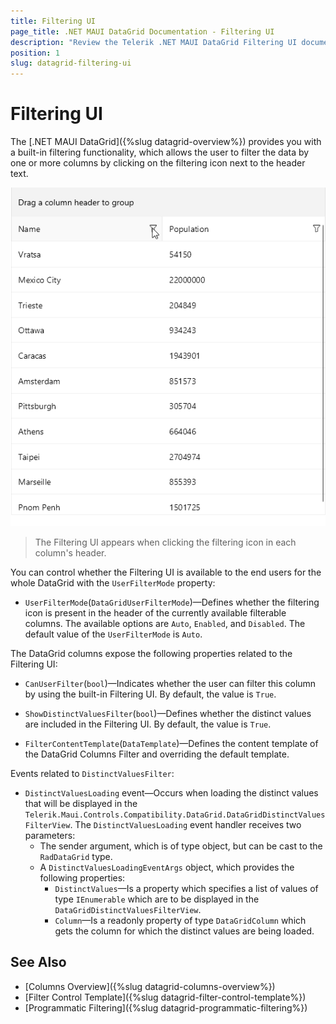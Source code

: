 ```yaml
---
title: Filtering UI
page_title: .NET MAUI DataGrid Documentation - Filtering UI
description: "Review the Telerik .NET MAUI DataGrid Filtering UI documentation article to learn more about the built in Filtering UI functions you can use."
position: 1
slug: datagrid-filtering-ui
---
```


# Filtering UI

The [.NET MAUI DataGrid]({%slug datagrid-overview%}) provides you with a built-in filtering functionality, which allows the user to filter the data by one or more columns by clicking on the filtering icon next to the header text.

![Filtering UI](../filtering/images/datagrid-filtering-ui.gif)

> The Filtering UI appears when clicking the filtering icon in each column's header.

You can control whether the Filtering UI is available to the end users for the whole DataGrid with the `UserFilterMode` property:

* `UserFilterMode`(`DataGridUserFilterMode`)&mdash;Defines whether the filtering icon is present in the header of the currently available filterable columns. The available options are `Auto`, `Enabled`, and `Disabled`. The default value of the `UserFilterMode` is `Auto`.

The DataGrid columns expose the following properties related to the Filtering UI: 

* `CanUserFilter`(`bool`)&mdash;Indicates whether the user can filter this column by using the built-in Filtering UI. By default, the value is `True`.

* `ShowDistinctValuesFilter`(`bool`)&mdash;Defines whether the distinct values are included in the Filtering UI. By default, the value is `True`.

* `FilterContentTemplate`(`DataTemplate`)&mdash;Defines the content template of the DataGrid Columns Filter and overriding the default template.

Events related to `DistinctValuesFilter`:

* `DistinctValuesLoading` event&mdash;Occurs when loading the distinct values that will be displayed in the `Telerik.Maui.Controls.Compatibility.DataGrid.DataGridDistinctValuesFilterView`. The `DistinctValuesLoading` event handler receives two parameters:
	* The sender argument, which is of type object, but can be cast to the `RadDataGrid` type.
	* A `DistinctValuesLoadingEventArgs` object, which provides the following properties:
		- `DistinctValues`&mdash;Is a property which specifies a list of values of type `IEnumerable` which are to be displayed in the `DataGridDistinctValuesFilterView`.
		- `Column`&mdash;Is a readonly property of type `DataGridColumn` which gets the column for which the distinct values are being loaded.

## See Also

- [Columns Overview]({%slug datagrid-columns-overview%})
- [Filter Control Template]({%slug datagrid-filter-control-template%})
- [Programmatic Filtering]({%slug datagrid-programmatic-filtering%})

